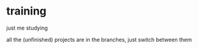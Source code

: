 # training
just me studying


all the (unfinished) projects are in the branches, just switch between them
